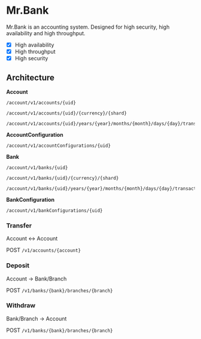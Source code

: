 # Mr.Bank

Mr.Bank is an accounting system.
Designed for high security, high availability and high throughput.

- [x] High availability
- [x] High throughput
- [x] High security

## Architecture

__Account__
```
/account/v1/accounts/{uid}
```

```
/account/v1/accounts/{uid}/{currency}/{shard}
```

```
/account/v1/accounts/{uid}/years/{year}/months/{month}/days/{day}/transactions/{transaction}
```

__AccountConfiguration__
```
/account/v1/accountConfigurations/{uid}
```

__Bank__
```
/account/v1/banks/{uid}
```

```
/account/v1/banks/{uid}/{currency}/{shard}
```

```
/account/v1/banks/{uid}/years/{year}/months/{month}/days/{day}/transactions/{transaction}
```

__BankConfiguration__
```
/account/v1/bankConfigurations/{uid}
```


### Transfer

Account  <->  Account

POST `/v1/accounts/{account}`

### Deposit

Account  ->  Bank/Branch

POST `/v1/banks/{bank}/branches/{branch}`

### Withdraw

Bank/Branch  ->  Account

POST `/v1/banks/{bank}/branches/{branch}`
